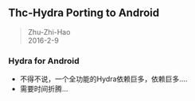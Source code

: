 Thc-Hydra Porting to Android
-----------------------------

> Zhu-Zhi-Hao  
> 2016-2-9  

### Hydra for Android
- 不得不说，一个全功能的Hydra依赖巨多，依赖巨多....
- 需要时间折腾...

